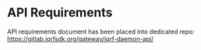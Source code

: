 # API Requirements

API requirements document has been placed into dedicated repo: https://gitlab.iqrfsdk.org/gateway/iqrf-daemon-api/
